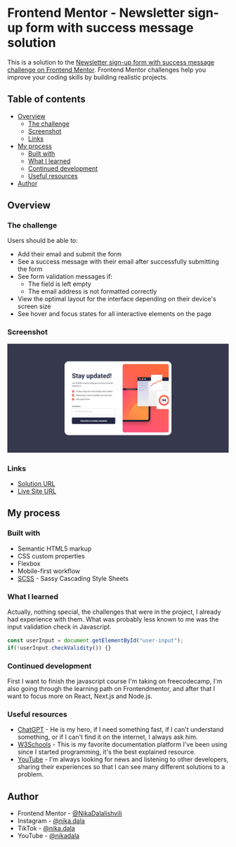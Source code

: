 # Frontend Mentor - Newsletter sign-up form with success message solution

This is a solution to the [Newsletter sign-up form with success message challenge on Frontend Mentor](https://www.frontendmentor.io/challenges/newsletter-signup-form-with-success-message-3FC1AZbNrv). Frontend Mentor challenges help you improve your coding skills by building realistic projects. 

## Table of contents

- [Overview](#overview)
  - [The challenge](#the-challenge)
  - [Screenshot](#screenshot)
  - [Links](#links)
- [My process](#my-process)
  - [Built with](#built-with)
  - [What I learned](#what-i-learned)
  - [Continued development](#continued-development)
  - [Useful resources](#useful-resources)
- [Author](#author)

## Overview

### The challenge

Users should be able to:

- Add their email and submit the form
- See a success message with their email after successfully submitting the form
- See form validation messages if:
  - The field is left empty
  - The email address is not formatted correctly
- View the optimal layout for the interface depending on their device's screen size
- See hover and focus states for all interactive elements on the page

### Screenshot

![](./assets/screenshot/screenshot.jpg)

### Links

- [Solution URL](https://github.com/NikaDalalishvili/newsletter-sign-up-form-with-success-message)
- [Live Site URL](https://nikadalalishvili.github.io/newsletter-sign-up-form-with-success-message/)

## My process

### Built with

- Semantic HTML5 markup
- CSS custom properties
- Flexbox
- Mobile-first workflow
- [SCSS](https://sass-lang.com) - Sassy Cascading Style Sheets

### What I learned

Actually, nothing special, the challenges that were in the project, I already had experience with them. What was probably less known to me was the input validation check in Javascript.

```js
const userInput = document.getElementById("user-input");
if(!userInput.checkValidity()) {}
```

### Continued development

First I want to finish the javascript course I'm taking on freecodecamp, I'm also going through the learning path on Frontendmentor, and after that I want to focus more on React, Next.js and Node.js.

### Useful resources

- [ChatGPT](https://chatgpt.com/) - He is my hero, if I need something fast, if I can't understand something, or if I can't find it on the internet, I always ask him.
- [W3Schools](https://www.w3schools.com/) - This is my favorite documentation platform I've been using since I started programming, it's the best explained resource.
- [YouTube](https://www.youtube.com/) - I'm always looking for news and listening to other developers, sharing their experiences so that I can see many different solutions to a problem.

## Author

- Frontend Mentor - [@NikaDalalishvili](https://www.frontendmentor.io/profile/NikaDalalishvili)
- Instagram - [@nika.dala](https://www.instagram.com/nika.dala/)
- TikTok - [@nika.dala](https://www.tiktok.com/@nika.dala)
- YouTube - [@nikadala](https://www.youtube.com/@nikadala)
